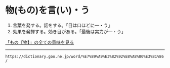 # 物(もの)を言(い)・う

1. 言葉を発する。話をする。「目は口ほどに―・う」
2. 効果を発揮する。効き目がある。「最後は実力が―・う」
    

[「もの【物】」の全ての意味を見る](https://dictionary.goo.ne.jp/word/%E7%89%A9_%28%E3%82%82%E3%81%AE%29/#jn-219726)

---
`https://dictionary.goo.ne.jp/word/%E7%89%A9%E3%82%92%E8%A8%80%E3%81%86/`